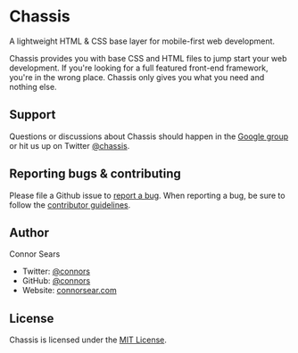 # Chassis

A lightweight HTML & CSS base layer for mobile-first web development.

Chassis provides you with base CSS and HTML files to jump start your web development. If you're looking for a full featured front-end framework, you're in the wrong place. Chassis only gives you what you need and nothing else.

## Support

Questions or discussions about Chassis should happen in the [Google group](https://groups.google.com/forum/#!forum/chassis) or hit us up on Twitter [@chassis](http://www.twitter.com/chassis).



## Reporting bugs & contributing

Please file a Github issue to [report a bug](http://github.com/connors/chassis/issues). When reporting a bug, be sure to follow the [contributor guidelines](https://github.com/connors/chassis/blob/master/CONTRIBUTING.md).

## Author

Connor Sears

- Twitter: [@connors](http://twitter.com/connors)
- GitHub: [@connors](http://github.com/connors)
- Website: [connorsear.com](http://connorsears.com)


## License

Chassis is licensed under the [MIT License](http://opensource.org/licenses/MIT).